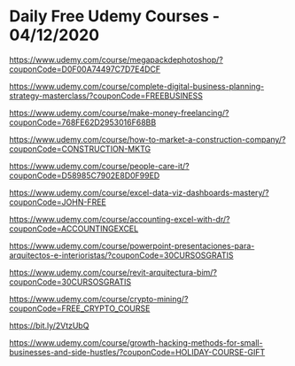 # Daily Free Udemy Courses - 04/12/2020

https://www.udemy.com/course/megapackdephotoshop/?couponCode=D0F00A74497C7D7E4DCF
https://www.udemy.com/course/complete-digital-business-planning-strategy-masterclass/?couponCode=FREEBUSINESS
https://www.udemy.com/course/make-money-freelancing/?couponCode=768FE62D2953016F68BB
https://www.udemy.com/course/how-to-market-a-construction-company/?couponCode=CONSTRUCTION-MKTG
https://www.udemy.com/course/people-care-it/?couponCode=D58985C7902E8D0F99ED
https://www.udemy.com/course/excel-data-viz-dashboards-mastery/?couponCode=JOHN-FREE
https://www.udemy.com/course/accounting-excel-with-dr/?couponCode=ACCOUNTINGEXCEL
https://www.udemy.com/course/powerpoint-presentaciones-para-arquitectos-e-interioristas/?couponCode=30CURSOSGRATIS
https://www.udemy.com/course/revit-arquitectura-bim/?couponCode=30CURSOSGRATIS
https://www.udemy.com/course/crypto-mining/?couponCode=FREE_CRYPTO_COURSE
https://bit.ly/2VtzUbQ
https://www.udemy.com/course/growth-hacking-methods-for-small-businesses-and-side-hustles/?couponCode=HOLIDAY-COURSE-GIFT
